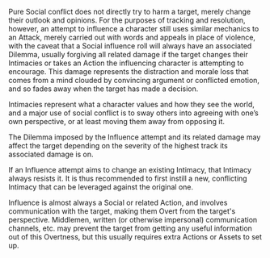 Pure Social conflict does not directly try to harm a target, merely change their outlook and opinions. For the purposes of tracking and resolution, however, an attempt to influence a character still uses similar mechanics to an Attack, merely carried out with words and appeals in place of violence, with the caveat that a Social influence roll will always have an associated Dilemma, usually forgiving all related damage if the target changes their Intimacies or takes an Action the influencing character is attempting to encourage. This damage represents the distraction and morale loss that comes from a mind clouded by convincing argument or conflicted emotion, and so fades away when the target has made a decision.

Intimacies represent what a character values and how they see the world, and a major use of social conflict is to sway others into agreeing with one’s own perspective, or at least moving them away from opposing it.

The Dilemma imposed by the Influence attempt and its related damage may affect the target depending on the severity of the highest track its associated damage is on.

If an Influence attempt aims to change an existing Intimacy, that Intimacy always resists it. It is thus recommended to first instill a new, conflicting Intimacy that can be leveraged against the original one.

Influence is almost always a Social or related Action, and involves communication with the target, making them Overt from the target's perspective. Middlemen, written (or otherwise impersonal) communication channels, etc. may prevent the target from getting any useful information out of this Overtness, but this usually requires extra Actions or Assets to set up.